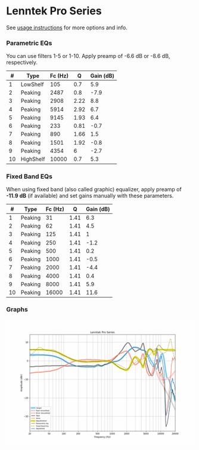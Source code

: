 # Lenntek Pro Series
See [usage instructions](https://github.com/jaakkopasanen/AutoEq#usage) for more options and info.

### Parametric EQs
You can use filters 1-5 or 1-10. Apply preamp of -6.6 dB or -8.6 dB, respectively.

|   # | Type      |   Fc (Hz) |    Q |   Gain (dB) |
|-----|-----------|-----------|------|-------------|
|   1 | LowShelf  |       105 | 0.7  |         5.9 |
|   2 | Peaking   |      2487 | 0.8  |        -7.9 |
|   3 | Peaking   |      2908 | 2.22 |         8.8 |
|   4 | Peaking   |      5914 | 2.92 |         6.7 |
|   5 | Peaking   |      9145 | 1.93 |         6.4 |
|   6 | Peaking   |       233 | 0.81 |        -0.7 |
|   7 | Peaking   |       890 | 1.66 |         1.5 |
|   8 | Peaking   |      1501 | 1.92 |        -0.8 |
|   9 | Peaking   |      4354 | 6    |        -2.7 |
|  10 | HighShelf |     10000 | 0.7  |         5.3 |

### Fixed Band EQs
When using fixed band (also called graphic) equalizer, apply preamp of **-11.9 dB** (if available) and set gains manually with these parameters.

|   # | Type    |   Fc (Hz) |    Q |   Gain (dB) |
|-----|---------|-----------|------|-------------|
|   1 | Peaking |        31 | 1.41 |         6.3 |
|   2 | Peaking |        62 | 1.41 |         4.5 |
|   3 | Peaking |       125 | 1.41 |         1   |
|   4 | Peaking |       250 | 1.41 |        -1.2 |
|   5 | Peaking |       500 | 1.41 |         0.2 |
|   6 | Peaking |      1000 | 1.41 |        -0.5 |
|   7 | Peaking |      2000 | 1.41 |        -4.4 |
|   8 | Peaking |      4000 | 1.41 |         0.4 |
|   9 | Peaking |      8000 | 1.41 |         5.9 |
|  10 | Peaking |     16000 | 1.41 |        11.6 |

### Graphs
![](./Lenntek%20Pro%20Series.png)
